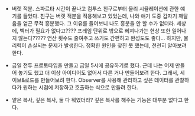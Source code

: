 - 버렛 적분. 스파르타 시간이 끝나고 컴투스 친구로부터 물리 시뮬레이션에 관한 얘기를 들었다. 친구는 버렛 적분을 적용해보고 있었는데, 나와 얘기 도중  갑자기 깨달음을 얻곤 무척 흥분했다. 그 이유를 들어보니 나도 흥분을 안 할 수가 없더라. 세상에, 벡터가 필요가 없다고???? 프레임 단위로 밖으로 삐져나가는 현상 또한 일어나지 않는다????? 연산 횟수도 줄여주고 쓰기도 간편하고 완성도도 좋다... 하지만, 물리력이 손실되는 문제가 발생한다. 정확한 원인을 찾진 못 했는데, 천천히 알아보려 한다.

- 금일 전투 프로토타입을 만들고 금일 5시에 공유하기로 했다. 근데 나는 어제 만들어 놓기도 했고 더 이상 아이디어도 없어서 다른 거나 만들어보려 한다. 그래서, 세이브&로드를 만들어보려 한다. Observer를 사용해 관리하고 싶은 데이터를 관찰하다가 원하는 시점에 저장하고 호출하는 식으로 만들려 한다.

- 얕은 복사, 깊은 복사, 둘 다 뭐였더라? 깊은 복사를 해주는 기능은 대부분 없다고 한다.
